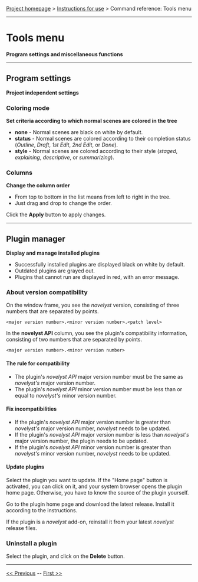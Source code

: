 [Project homepage](../index) > [Instructions for use](../usage) > Command reference: Tools menu

--- 

# Tools menu 

**Program settings and miscellaneous functions**

--- 

## Program settings

**Project independent settings**

### Coloring mode

**Set criteria according to which normal scenes are colored in the tree**

- **none** - Normal scenes are black on white by default.
- **status** - Normal scenes are colored according to their completion status (*Outline*, *Draft*, *1st Edit*, *2nd Edit*, or *Done*).
- **style** - Normal scenes are colored according to their style (*staged*, *explaining*, *descriptive*, or *summarizing*). 

### Columns

**Change the column order**

- From top to bottom in the list means from left to right in the tree.
- Just drag and drop to change the order.

Click the **Apply** button to apply changes.

---

## Plugin manager

**Display and manage installed plugins**

- Successfully installed plugins are displayed black on white by default.
- Outdated plugins are grayed out.
- Plugins that cannot run are displayed in red, with an error message.

### About version compatibility

On the window frame, you see the *novelyst* version, consisting of three numbers that are separated by points.

`<major version number>.<minor version number>.<patch level>`

In the **novelyst API** column, you see the plugin's compatibility information, consisting of two numbers that are separated by points.

`<major version number>.<minor version number>`

#### The rule for compatibility 

- The plugin's *novelyst API* major version number must be the same as *novelyst's* major version number. 
- The plugin's *novelyst API* minor version number must be less than or equal to *novelyst's* minor version number.

#### Fix incompatibilities

- If the plugin's *novelyst API* major version number is greater than *novelyst's* major version number, *novelyst* needs to be updated.
- If the plugin's *novelyst API* major version number is less than *novelyst's* major version number, the plugin needs to be updated.
- If the plugin's *novelyst API* minor version number is greater than *novelyst's* minor version number, *novelyst* needs to be updated.

#### Update plugins

Select the plugin you want to update. If the "Home page" button is activated, you can click on it, and your system browser opens the plugin home page. Otherwise, you have to know the source of the plugin yourself. 

Go to the plugin home page and download the latest release. Install it according to the instructions. 

If the plugin is a *novelyst* add-on, reinstall it from your latest *novelyst* release files.

### Uninstall a plugin

Select the plugin, and click on the **Delete** button. 

---

[<< Previous](export_menu) -- [First >>](file_menu)